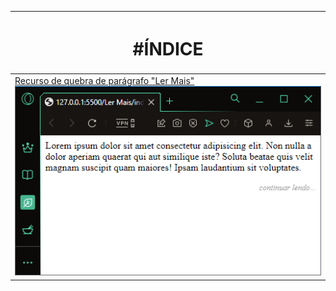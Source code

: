
| <h1>#ÍNDICE</h1> |
| ------- |
|<a href="https://github.com/aylmerbolzan/Short-Tips/tree/master/Ler%20Mais">Recurso de quebra de parágrafo "Ler Mais"</a> <br><a href="https://github.com/aylmerbolzan/Short-Tips/tree/master/Ler%20Mais"><img alt="calendario da copa" src="https://raw.githubusercontent.com/aylmerbolzan/Short-Tips/master/assets/lermais.gif"></a>|